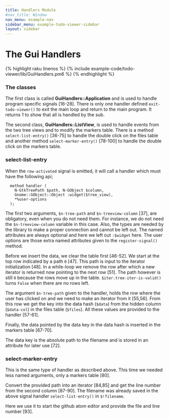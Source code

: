 ```yaml
---
title: Handlers Module
#nav_title: Window
nav_menu: example-nav
sidebar_menu: example-todo-viewer-sidebar
layout: sidebar
---
```


# The Gui Handlers

{% highlight raku linenos %}
{% include example-code/todo-viewer/lib/GuiHandlers.pm6 %}
{% endhighlight %}

### The classes

The first class is called **GuiHandlers::Application** and is used to handle program specific signals [16-28]. There is only one handler defined `exit-todo-viewer()` to exit the main loop and return to the main program. It returns 1 to show that all is handled by the sub.

The second class, **GuiHandlers::ListView**, is used to handle events from the two tree views and to modify the markers table. There is a method `select-list-entry()` [36-75] to handle the double click on the files table and another method `select-marker-entry()` [78-100] to handle the double click on the markers table.

### select-list-entry

When the `row-activated` signal is emitted, it will call a handler which must have the following api;
```
  method handler (
    N-GtkTreePath $path, N-GObject $column,
    Gnome::GObject::Object :widget($tree_view),
    *%user-options
  );
```
The first two arguments, `$n-tree-path` and `$n-treeview-column` [37], are obligatory, even when you do not need them. For instance, we do not need the `$n-treeview-column` variable in this case. Also, the types are needed by the library to make a proper connection and cannot be left out. The named attributes are always optional and here we left out `:$widget` here. The user options are those extra named attributes given to the `register-signal()` method.

Before we insert the data, we clear the table first [46-52]. We start at the top row indicated by a path `0` [47]. This path is input to the iterator initialization [48]. In a while-loop we remove the row after which a new iterator is returned now pointing to the next row [51]. The path however is still `0` because the rows move up in the table. `$iter.tree-iter-is-valid()` turns `False` when there are no rows left.

The argument `$n-tree-path` given to the handler, holds the row where the user has clicked on and we need to make an iterator from it [55,56]. From this row we get the key into the data hash (`$data`) from the hidden column (`$data-col`) in the files table (`$files`). All these values are provided to the handler [57-61].

Finally, the data pointed by the data key in the data hash is inserted in the markers table [67-70].

The data key is the absolute path to the filename and is stored in an attribute for later use [72].

### select-marker-entry

This is the same type of handler as described above. This time we needed less named arguments, only a markers table [80].

Convert the provided path into an iterator [84,85] and get the line number from the second column [87-90]. The filename was already saved in the above signal handler `select-list-entry()` in `$!filename`.

Here we use it to start the github atom editor and provide the file and line number [93].
